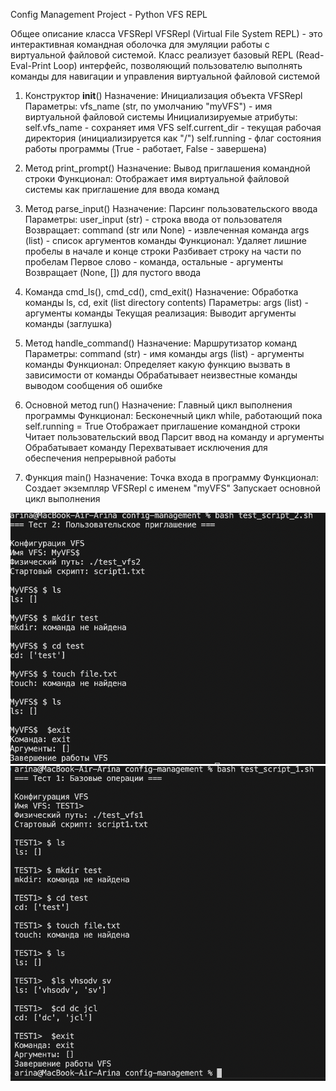 Config Management Project - Python VFS REPL

Общее описание класса VFSRepl
VFSRepl (Virtual File System REPL) - это интерактивная командная оболочка для эмуляции работы с виртуальной файловой системой. Класс реализует базовый REPL (Read-Eval-Print Loop) интерфейс, позволяющий пользователю выполнять команды для навигации и управления виртуальной файловой системой

1. Конструктор __init__()
Назначение: Инициализация объекта VFSRepl
Параметры: vfs_name (str, по умолчанию "myVFS") - имя виртуальной файловой системы
Инициализируемые атрибуты:
self.vfs_name - сохраняет имя VFS
self.current_dir - текущая рабочая директория (инициализируется как "/")
self.running - флаг состояния работы программы (True - работает, False - завершена)

2. Метод print_prompt()
Назначение: Вывод приглашения командной строки
Функционал: Отображает имя виртуальной файловой системы как приглашение для ввода команд

3. Метод parse_input()
Назначение: Парсинг пользовательского ввода
Параметры:
user_input (str) - строка ввода от пользователя
Возвращает:
command (str или None) - извлеченная команда
args (list) - список аргументов команды
Функционал:
Удаляет лишние пробелы в начале и конце строки
Разбивает строку на части по пробелам
Первое слово - команда, остальные - аргументы
Возвращает (None, []) для пустого ввода

4. Команда cmd_ls(), cmd_cd(), cmd_exit() 
Назначение: Обработка команды ls, cd, exit (list directory contents)
Параметры:
args (list) - аргументы команды
Текущая реализация: Выводит аргументы команды (заглушка)

5. Метод handle_command()
Назначение: Маршрутизатор команд
Параметры:
command (str) - имя команды
args (list) - аргументы команды
Функционал:
Определяет какую функцию вызвать в зависимости от команды
Обрабатывает неизвестные команды выводом сообщения об ошибке


6. Основной метод run()
Назначение: Главный цикл выполнения программы
Функционал:
Бесконечный цикл while, работающий пока self.running = True
Отображает приглашение командной строки
Читает пользовательский ввод
Парсит ввод на команду и аргументы
Обрабатывает команду
Перехватывает исключения для обеспечения непрерывной работы

7. Функция main()
Назначение: Точка входа в программу
Функционал:
Создает экземпляр VFSRepl с именем "myVFS"
Запускает основной цикл выполнения


![alt text](image-1.png)
![alt text](image.png)